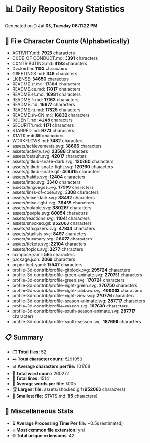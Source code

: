 # 📊 Daily Repository Statistics
Generated on ⏰ **Jul 08, Tuesday 06:11:22 PM**

## 📂 File Character Counts (Alphabetically)
- ACTIVITY.md: **7923** characters
- CODE_OF_CONDUCT.md: **3391** characters
- CONTRIBUTING.md: **4193** characters
- Dockerfile: **1195** characters
- GREETINGS.md: **346** characters
- LICENSE: **34650** characters
- README.ar.md: **17684** characters
- README.de.md: **17017** characters
- README.es.md: **16981** characters
- README.fr.md: **17163** characters
- README.md: **16877** characters
- README.ru.md: **17825** characters
- README.zh-CN.md: **16832** characters
- RECENT.md: **4245** characters
- SECURITY.md: **1171** characters
- STARRED.md: **9773** characters
- STATS.md: **85** characters
- WORKFLOWS.md: **7482** characters
- assets/achievements.svg: **38666** characters
- assets/activity.svg: **23588** characters
- assets/default.svg: **42017** characters
- assets/github-snake-dark.svg: **120260** characters
- assets/github-snake-light.svg: **120260** characters
- assets/github-snake.gif: **409415** characters
- assets/habits.svg: **12404** characters
- assets/intro.svg: **3340** characters
- assets/languages.svg: **17909** characters
- assets/lines-of-code.svg: **3308** characters
- assets/mine-dark.svg: **38492** characters
- assets/mine-light.svg: **38465** characters
- assets/notable.svg: **380267** characters
- assets/people.svg: **60054** characters
- assets/reactions.svg: **11041** characters
- assets/shocked.gif: **952063** characters
- assets/stargazers.svg: **47834** characters
- assets/starlists.svg: **8497** characters
- assets/summary.svg: **28077** characters
- assets/tickets.svg: **22104** characters
- assets/topics.svg: **3277** characters
- compose.yaml: **565** characters
- package.json: **2069** characters
- pnpm-lock.yaml: **15547** characters
- profile-3d-contrib/profile-gitblock.svg: **295724** characters
- profile-3d-contrib/profile-green-animate.svg: **270751** characters
- profile-3d-contrib/profile-green.svg: **170724** characters
- profile-3d-contrib/profile-night-green.svg: **270750** characters
- profile-3d-contrib/profile-night-rainbow.svg: **468062** characters
- profile-3d-contrib/profile-night-view.svg: **270776** characters
- profile-3d-contrib/profile-season-animate.svg: **287717** characters
- profile-3d-contrib/profile-season.svg: **187690** characters
- profile-3d-contrib/profile-south-season-animate.svg: **287717** characters
- profile-3d-contrib/profile-south-season.svg: **187690** characters

## 📋 Summary
- 🗂️ **Total files:** 52
- ✒️ **Total character count:** 5291953
- 📊 **Average characters per file:** 101768
- 📝 **Total word count:** 260272
- 🧾 **Total lines:** 15141
- 📐 **Average words per file:** 5005
- 🏆 **Largest file:** assets/shocked.gif (**952063** characters)
- 🥉 **Smallest file:** STATS.md (**85** characters)

## 🌟 Miscellaneous Stats
- ⌛ **Average Processing Time Per file:** ~0.5s (estimated)
- 🔥 **Most common file extension:** yml
- 🌐 **Total unique extensions:** 42
